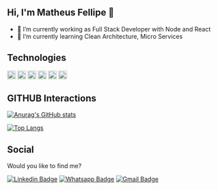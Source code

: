 ## Hi, I'm Matheus Fellipe 👋



- 🔭 I’m currently working as Full Stack Developer with Node and React
- 🌱 I’m currently learning Clean Architecture, Micro Services

## Technologies
<code><img height="20" src="https://img.shields.io/badge/JavaScript-323330?style=for-the-badge&logo=javascript&logoColor=F7DF1E"></code>
<code><img height="20" src="https://img.shields.io/badge/TypeScript-007ACC?style=for-the-badge&logo=typescript&logoColor=white"></code>
<code><img height="20" src="https://img.shields.io/badge/React-20232A?style=for-the-badge&logo=react&logoColor=61DAFB"></code>
<code><img height="20" src="https://img.shields.io/badge/React_Native-20232A?style=for-the-badge&logo=react&logoColor=61DAFB"></code>
<code><img height="20" src="https://img.shields.io/badge/Node.js-43853D?style=for-the-badge&logo=node.js&logoColor=white"></code>
<code><img height="20" src="https://img.shields.io/badge/PostgreSQL-316192?style=for-the-badge&logo=postgresql&logoColor=white"></code>

## GITHUB Interactions
[![Anurag's GitHub stats](https://github-readme-stats.vercel.app/api?username=matheusfellipe)](https://github.com/anuraghazra/github-readme-stats)

[![Top Langs](https://github-readme-stats.vercel.app/api/top-langs/?username=matheusfellipe&layout=compact)](https://github.com/anuraghazra/github-readme-stats)

## Social
Would you like to find me?
 
[![Linkedin Badge](https://img.shields.io/badge/-LinkedIn-blue?style=flat-square&logo=Linkedin&logoColor=white&link=https://https://www.linkedin.com/in/matheus-fellipe-ferreira-da-silva-918a521a3/)](https://www.linkedin.com/in/matheus-fellipe-ferreira-da-silva-918a521a3/)
[![Whatsapp Badge](https://img.shields.io/badge/-Whatsapp-4CA143?style=flat-square&labelColor=4CA143&logo=whatsapp&logoColor=white&link=https://api.whatsapp.com/send?phone=5565992183529&text=Ol%C3%A1%2C%20tudo%20bem%3F)](https://api.whatsapp.com/send?phone=5565992183529&text=Ol%C3%A1%2C%20tudo%20bem%3F)
[![Gmail Badge](https://img.shields.io/badge/-Gmail-c14438?style=flat-square&logo=Gmail&logoColor=white&link=mailto:matheus060399@gmail.com)](mailto:matheus060399@gmail.com)
